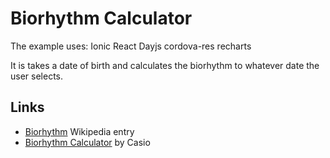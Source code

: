 # Biorhythm Calculator

The example uses:
  Ionic
  React
  Dayjs
  cordova-res
  recharts
 
 It is takes a date of birth and calculates the biorhythm to whatever date the user selects. 

## Links

 * [Biorhythm](https://en.wikipedia.org/wiki/Biorhythm) Wikipedia entry
 * [Biorhythm Calculator](https://keisan.casio.com/exec/system/1340246447) by Casio
